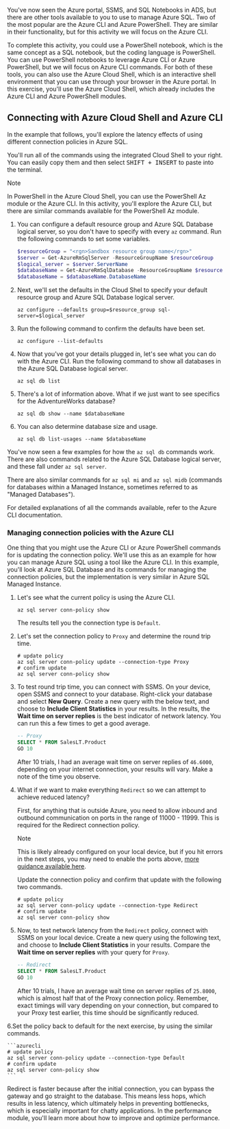 You've now seen the Azure portal, SSMS, and SQL Notebooks in ADS, but there are other tools available to you to use to manage Azure SQL. Two of the most popular are the Azure CLI and Azure PowerShell. They are similar in their functionality, but for this activity we will focus on the Azure CLI.  

To complete this activity, you could use a PowerShell notebook, which is the same concept as a SQL notebook, but the coding language is PowerShell. You can use PowerShell notebooks to leverage Azure CLI or Azure PowerShell, but we will focus on Azure CLI commands. For both of these tools, you can also use the Azure Cloud Shell, which is an interactive shell environment that you can use through your browser in the Azure portal. In this exercise, you'll use the Azure Cloud Shell, which already includes the Azure CLI and Azure PowerShell modules.

## Connecting with Azure Cloud Shell and Azure CLI

In the example that follows, you'll explore the latency effects of using different connection policies in Azure SQL.  

You'll run all of the commands using the integrated Cloud Shell to your right. You can easily copy them and then select <kbd>SHIFT + INSERT</kbd> to paste into the terminal.

> [!NOTE]
> In PowerShell in the Azure Cloud Shell, you can use the PowerShell Az module or the Azure CLI. In this activity, you'll explore the Azure CLI, but there are similar commands available for the PowerShell Az module.  

1. You can configure a default resource group and Azure SQL Database logical server, so you don't have to specify with every `az` command. Run the following commands to set some variables.
 
    ```powershell
    $resourceGroup = "<rgn>Sandbox resource group name</rgn>"
    $server = Get-AzureRmSqlServer -ResourceGroupName $resourceGroup
    $logical_server = $server.ServerName
    $databaseName = Get-AzureRmSqlDatabase -ResourceGroupName $resourceGroup -ServerName $logical_server | Where DatabaseName -like Adventure*
    $databaseName = $databaseName.DatabaseName
    ```

1. Next, we'll set the defaults in the Cloud Shel to specify your default resource group and Azure SQL Database logical server.

    ```azurecli
    az configure --defaults group=$resource_group sql-server=$logical_server
    ```

1. Run the following command to confirm the defaults have been set.

    ```azurecli
    az configure --list-defaults
    ```

1. Now that you've got your details plugged in, let's see what you can do with the Azure CLI. Run the following command to show all databases in the Azure SQL Database logical server.

    ```azurecli
    az sql db list
    ```

1. There's a lot of information above. What if we just want to see specifics for the AdventureWorks database?  

    ```azurecli
    az sql db show --name $databaseName
    ```

1. You can also determine database size and usage.  

    ```azurecli
    az sql db list-usages --name $databaseName
    ```

You've now seen a few examples for how the `az sql db` commands work. There are also commands related to the Azure SQL Database logical server, and these fall under `az sql server`.  

There are also similar commands for `az sql mi` and `az sql midb` (commands for databases within a Managed Instance, sometimes referred to as "Managed Databases").  

For detailed explanations of all the commands available, refer to the Azure CLI documentation.  

### Managing connection policies with the Azure CLI

One thing that you might use the Azure CLI or Azure PowerShell commands for is updating the connection policy. We'll use this as an example for how you can manage Azure SQL using a tool like the Azure CLI. In this example, you'll look at Azure SQL Database and its commands for managing the connection policies, but the implementation is very similar in Azure SQL Managed Instance.  

1. Let's see what the current policy is using the Azure CLI.  

    ```azurecli
    az sql server conn-policy show
    ```

    The results tell you the connection type is `Default`.

2. Let's set the connection policy to `Proxy` and determine the round trip time.  

    ```azurecli
    # update policy
    az sql server conn-policy update --connection-type Proxy
    # confirm update
    az sql server conn-policy show
    ```

3. To test round trip time, you can connect with SSMS. On your device, open SSMS and connect to your database. Right-click your database and select **New Query**. Create a new query with the below text, and choose to **Include Client Statistics** in your results. In the results, the **Wait time on server replies** is the best indicator of network latency. You can run this a few times to get a good average.  

    ```sql
    -- Proxy
    SELECT * FROM SalesLT.Product
    GO 10
    ```

    After 10 trials, I had an average wait time on server replies of `46.6000`, depending on your internet connection, your results will vary. Make a note of the time you observe.  

4. What if we want to make everything `Redirect` so we can attempt to achieve reduced latency?

    First, for anything that is outside Azure, you need to allow inbound and outbound communication on ports in the range of 11000 - 11999. This is required for the Redirect connection policy.  

    > [!NOTE] 
    > This is likely already configured on your local device, but if you hit errors in the next steps, you may need to enable the ports above, [more guidance available here](https://docs.microsoft.com/azure/sql-database/sql-database-develop-direct-route-ports-adonet-v12?azure-portal=true).  

    Update the connection policy and confirm that update with the following two commands.  

    ```azurecli
    # update policy
    az sql server conn-policy update --connection-type Redirect
    # confirm update
    az sql server conn-policy show
    ```

5. Now, to test network latency from the `Redirect` policy, connect with SSMS on your local device. Create a new query using the following text, and choose to **Include Client Statistics** in your results. Compare the **Wait time on server replies** with your query for `Proxy`.  

    ```sql
    -- Redirect
    SELECT * FROM SalesLT.Product
    GO 10
    ```

    After 10 trials, I have an average wait time on server replies of `25.8000`, which is almost half that of the Proxy connection policy. Remember, exact timings will vary depending on your connection, but compared to your Proxy test earlier, this time should be significantly reduced.  

6.Set the policy back to default for the next exercise, by using the similar commands.  

    ```azurecli
    # update policy
    az sql server conn-policy update --connection-type Default
    # confirm update
    az sql server conn-policy show
    ```

Redirect is faster because after the initial connection, you can bypass the gateway and go straight to the database. This means less hops, which results in less latency, which ultimately helps in preventing bottlenecks, which is especially important for chatty applications. In the performance module, you'll learn more about how to improve and optimize performance.  
